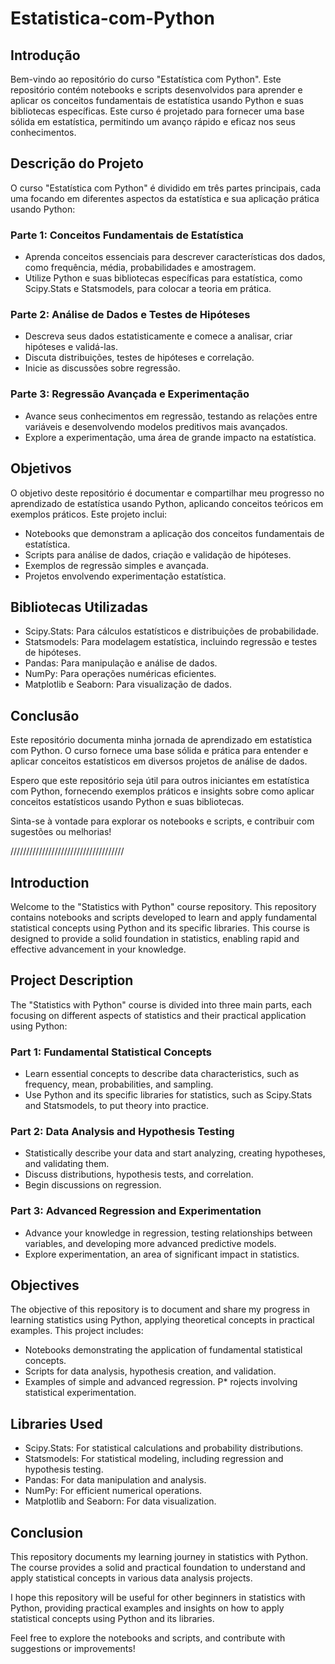 # Estatistica-com-Python

## Introdução
Bem-vindo ao repositório do curso "Estatística com Python". Este repositório contém notebooks e scripts desenvolvidos para aprender e aplicar os conceitos fundamentais de estatística usando Python e suas bibliotecas específicas. Este curso é projetado para fornecer uma base sólida em estatística, permitindo um avanço rápido e eficaz nos seus conhecimentos.

## Descrição do Projeto
O curso "Estatística com Python" é dividido em três partes principais, cada uma focando em diferentes aspectos da estatística e sua aplicação prática usando Python:

### Parte 1: Conceitos Fundamentais de Estatística

* Aprenda conceitos essenciais para descrever características dos dados, como frequência, média, probabilidades e amostragem.
* Utilize Python e suas bibliotecas específicas para estatística, como Scipy.Stats e Statsmodels, para colocar a teoria em prática.


### Parte 2: Análise de Dados e Testes de Hipóteses

* Descreva seus dados estatisticamente e comece a analisar, criar hipóteses e validá-las.
* Discuta distribuições, testes de hipóteses e correlação.
* Inicie as discussões sobre regressão.

### Parte 3: Regressão Avançada e Experimentação

* Avance seus conhecimentos em regressão, testando as relações entre variáveis e desenvolvendo modelos preditivos mais avançados.
* Explore a experimentação, uma área de grande impacto na estatística.


## Objetivos
O objetivo deste repositório é documentar e compartilhar meu progresso no aprendizado de estatística usando Python, aplicando conceitos teóricos em exemplos práticos. Este projeto inclui:

* Notebooks que demonstram a aplicação dos conceitos fundamentais de estatística.
* Scripts para análise de dados, criação e validação de hipóteses.
* Exemplos de regressão simples e avançada.
* Projetos envolvendo experimentação estatística.


## Bibliotecas Utilizadas
* Scipy.Stats: Para cálculos estatísticos e distribuições de probabilidade.
* Statsmodels: Para modelagem estatística, incluindo regressão e testes de hipóteses.
* Pandas: Para manipulação e análise de dados.
* NumPy: Para operações numéricas eficientes.
* Matplotlib e Seaborn: Para visualização de dados.


## Conclusão
Este repositório documenta minha jornada de aprendizado em estatística com Python. O curso fornece uma base sólida e prática para entender e aplicar conceitos estatísticos em diversos projetos de análise de dados.

Espero que este repositório seja útil para outros iniciantes em estatística com Python, fornecendo exemplos práticos e insights sobre como aplicar conceitos estatísticos usando Python e suas bibliotecas.

Sinta-se à vontade para explorar os notebooks e scripts, e contribuir com sugestões ou melhorias!


////////////////////////////////////

## Introduction
Welcome to the "Statistics with Python" course repository. This repository contains notebooks and scripts developed to learn and apply fundamental statistical concepts using Python and its specific libraries. This course is designed to provide a solid foundation in statistics, enabling rapid and effective advancement in your knowledge.

## Project Description
The "Statistics with Python" course is divided into three main parts, each focusing on different aspects of statistics and their practical application using Python:

### Part 1: Fundamental Statistical Concepts

* Learn essential concepts to describe data characteristics, such as frequency, mean, probabilities, and sampling.
* Use Python and its specific libraries for statistics, such as Scipy.Stats and Statsmodels, to put theory into practice.


### Part 2: Data Analysis and Hypothesis Testing

* Statistically describe your data and start analyzing, creating hypotheses, and validating them.
* Discuss distributions, hypothesis tests, and correlation.
* Begin discussions on regression.


### Part 3: Advanced Regression and Experimentation

* Advance your knowledge in regression, testing relationships between variables, and developing more advanced predictive models.
* Explore experimentation, an area of significant impact in statistics.


## Objectives
The objective of this repository is to document and share my progress in learning statistics using Python, applying theoretical concepts in practical examples. This project includes:

* Notebooks demonstrating the application of fundamental statistical concepts.
* Scripts for data analysis, hypothesis creation, and validation.
* Examples of simple and advanced regression.
P* rojects involving statistical experimentation.

## Libraries Used
* Scipy.Stats: For statistical calculations and probability distributions.
* Statsmodels: For statistical modeling, including regression and hypothesis testing.
* Pandas: For data manipulation and analysis.
* NumPy: For efficient numerical operations.
* Matplotlib and Seaborn: For data visualization.


## Conclusion
This repository documents my learning journey in statistics with Python. The course provides a solid and practical foundation to understand and apply statistical concepts in various data analysis projects.

I hope this repository will be useful for other beginners in statistics with Python, providing practical examples and insights on how to apply statistical concepts using Python and its libraries.

Feel free to explore the notebooks and scripts, and contribute with suggestions or improvements!


